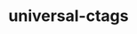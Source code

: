---
title: "universal-ctags"
layout: cache
categories: [package, develop]
meta: {"compilers": ["apple-clang@=16.0.0", "gcc@=10.2.1", "gcc@=10.5.0", "gcc@=13.3.0", "gcc@=7.5.0"], "num_specs": 9, "num_specs_by_stack": {"developer-tools": 2, "developer-tools-aarch64-linux-gnu": 2, "developer-tools-darwin": 2, "developer-tools-manylinux2014": 1, "developer-tools-x86_64_v3-linux-gnu": 2, "root": 9}, "oss": ["centos7", "rhel8", "sequoia", "ubuntu18.04"], "platforms": ["darwin", "linux"], "stacks": ["developer-tools", "developer-tools-aarch64-linux-gnu", "developer-tools-darwin", "developer-tools-manylinux2014", "developer-tools-x86_64_v3-linux-gnu", "root"], "targets": ["aarch64", "x86_64_v3"], "versions": ["6.1.20240505.0"]}
spec_details: [{"compiler": "apple-clang@=16.0.0", "hash": "446lzef7f63hpqvm7zjaxswcu3yx6pbs", "os": "sequoia", "platform": "darwin", "size": "-", "stacks": ["developer-tools-darwin", "root"], "target": "aarch64", "variants": ["build_system=autotools"], "versions": ["6.1.20240505.0"]}, {"compiler": "gcc@=13.3.0", "hash": "4tpkssnec3ee7sudf4rlu3q3yaed4bkd", "os": "rhel8", "platform": "linux", "size": "-", "stacks": ["developer-tools-aarch64-linux-gnu", "root"], "target": "aarch64", "variants": ["build_system=autotools"], "versions": ["6.1.20240505.0"]}, {"compiler": "gcc@=7.5.0", "hash": "54c6iqh7owtcjffnfitpq6xqmvh6zyo6", "os": "ubuntu18.04", "platform": "linux", "size": "-", "stacks": ["developer-tools", "root"], "target": "x86_64_v3", "variants": ["build_system=autotools"], "versions": ["6.1.20240505.0"]}, {"compiler": "gcc@=7.5.0", "hash": "h7svhkhsprnq6dq2j67zzph4i3atjc7i", "os": "ubuntu18.04", "platform": "linux", "size": "-", "stacks": ["developer-tools", "root"], "target": "x86_64_v3", "variants": ["build_system=autotools"], "versions": ["6.1.20240505.0"]}, {"compiler": "apple-clang@=16.0.0", "hash": "jgopwt5agqvxw2xi5ae4k7ir62cvf66z", "os": "sequoia", "platform": "darwin", "size": "-", "stacks": ["developer-tools-darwin", "root"], "target": "aarch64", "variants": ["build_system=autotools"], "versions": ["6.1.20240505.0"]}, {"compiler": "gcc@=10.5.0", "hash": "o7egeuggvbltnaqoqd77bdutg6ipftpi", "os": "centos7", "platform": "linux", "size": "-", "stacks": ["developer-tools-x86_64_v3-linux-gnu", "root"], "target": "x86_64_v3", "variants": ["build_system=autotools"], "versions": ["6.1.20240505.0"]}, {"compiler": "gcc@=10.5.0", "hash": "rmjdrk4eshdl6nft27jikcnaxkqzjjax", "os": "centos7", "platform": "linux", "size": "-", "stacks": ["developer-tools-x86_64_v3-linux-gnu", "root"], "target": "x86_64_v3", "variants": ["build_system=autotools"], "versions": ["6.1.20240505.0"]}, {"compiler": "gcc@=10.2.1", "hash": "uww4h353a2jkryftnihxw5nysploxpja", "os": "centos7", "platform": "linux", "size": "-", "stacks": ["developer-tools-manylinux2014", "root"], "target": "x86_64_v3", "variants": ["build_system=autotools"], "versions": ["6.1.20240505.0"]}, {"compiler": "gcc@=13.3.0", "hash": "ynoyqs42dn7f57kevclxc6pvmurlwrwe", "os": "rhel8", "platform": "linux", "size": "-", "stacks": ["developer-tools-aarch64-linux-gnu", "root"], "target": "aarch64", "variants": ["build_system=autotools"], "versions": ["6.1.20240505.0"]}]
---